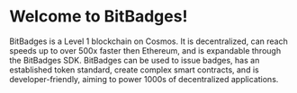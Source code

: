 # Welcome to BitBadges!

BitBadges is a Level 1 blockchain on Cosmos. It is decentralized, can reach speeds up to over 500x faster then Ethereum, and is expandable through the BitBadges SDK. BitBadges can be used to issue badges, has an established token standard, create complex smart contracts, and is developer-friendly, aiming to power 1000s of decentralized applications.
